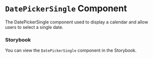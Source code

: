 # `DatePickerSingle` Component
The DatePickerSingle component used to display a calendar and allow users to select a single date.

### Storybook
You can view the `DatePickerSingle` component in the Storybook.
